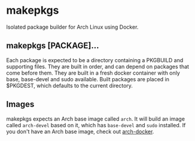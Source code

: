 # makepkgs

  Isolated package builder for Arch Linux using Docker.

## makepkgs [PACKAGE]...

  Each package is expected to be a directory containing a PKGBUILD and supporting files.
  They are built in order, and can depend on packages that come before them.
  They are built in a fresh docker container with only base, base-devel and sudo available.
  Built packages are placed in $PKGDEST, which defaults to the current directory.

## Images

  makepkgs expects an Arch base image called `arch`. It will build an image called `arch-devel` based on it, which has `base-devel` and `sudo` installed.
  If you don't have an Arch base image, check out [arch-docker](https://github.com/nathan7/arch-docker).

